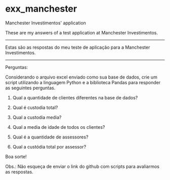 # exx_manchester
Manchester Investimentos' application

These are my answers of a test application at Manchester Investimentos.
__________________________________

Estas são as respostas do meu teste de aplicação para a Manchester Investimentos.

__________________________________

Perguntas:


Considerando o arquivo excel enviado como sua base de dados, crie um script utilizando a linguagem Python e a biblioteca Pandas para responder as seguintes perguntas.

1) Qual a quantidade de clientes diferentes na base de dados?

2) Qual é custodia total?

3) Qual a custodia media?

4) Qual a media de idade de todos os clientes?

5) Qual é a quantidade de assessores?

6) Qual a custódia total por assessor?

Boa sorte!

Obs.: Não esqueça de enviar o link do github com scripts para avaliarmos as respostas. 
